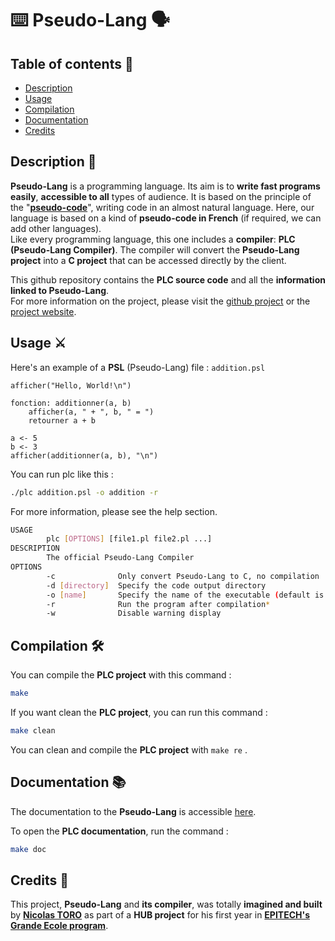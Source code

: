 # ⌨️️ Pseudo-Lang 🗣️

## Table of contents 📑
- [Description](https://github.com/toro-nicolas/pseudo-lang/blob/main/README.md#description-)
- [Usage](https://github.com/toro-nicolas/pseudo-lang/blob/main/README.md#usage-%EF%B8%8F)
- [Compilation](https://github.com/toro-nicolas/pseudo-lang/blob/main/README.md#compilation-%EF%B8%8F)
- [Documentation](https://github.com/toro-nicolas/pseudo-lang/blob/main/README.md#documentation-)
- [Credits](https://github.com/toro-nicolas/pseudo-lang/blob/main/README.md#credits-)


## Description 📝
**Pseudo-Lang** is a programming language. Its aim is to **write fast programs easily**, **accessible to all** types of audience. It is based on the principle of the "[**pseudo-code**](https://en.wikipedia.org/wiki/Pseudocode)", writing code in an almost natural language. Here, our language is based on a kind of **pseudo-code in French** (if required, we can add other languages).  
Like every programming language, this one includes a **compiler**: **PLC (Pseudo-Lang Compiler)**. The compiler will convert the **Pseudo-Lang project** into a **C project** that can be accessed directly by the client.  

This github repository contains the **PLC source code** and all the **information linked to Pseudo-Lang**.  
For more information on the project, please visit the [github project](https://github.com/users/toro-nicolas/projects/2) or the [project website](https://toro-nicolas.github.io/pseduo-lang/).


## Usage ⚔️
Here's an example of a **PSL** (Pseudo-Lang) file :
```addition.psl```
```psl
afficher("Hello, World!\n")

fonction: additionner(a, b)
    afficher(a, " + ", b, " = ")
    retourner a + b
    
a <- 5
b <- 3
afficher(additionner(a, b), "\n")
```

You can run plc like this :
```sh
./plc addition.psl -o addition -r
```

For more information, please see the help section.
```sh
USAGE
        plc [OPTIONS] [file1.pl file2.pl ...]
DESCRIPTION
        The official Pseudo-Lang Compiler
OPTIONS
        -c              Only convert Pseudo-Lang to C, no compilation
        -d [directory]  Specify the code output directory
        -o [name]       Specify the name of the executable (default is main.out)
        -r              Run the program after compilation*
        -w              Disable warning display
```


## Compilation 🛠️
You can compile the **PLC project** with this command :
```sh
make
```

If you want clean the **PLC project**, you can run this command :
```sh
make clean
```

You can clean and compile the **PLC project** with ```make re``` .


## Documentation 📚
The documentation to the **Pseudo-Lang** is accessible [here](https://toro-nicolas.github.io/pseudo-lang/pseudo-lang/).

To open the **PLC documentation**, run the command :
```sh
make doc
```


## Credits 👤

This project, **Pseudo-Lang** and **its compiler**, was totally **imagined and built** by [**Nicolas TORO**](https://github.com/toro-nicolas) as part of a **HUB project** for his first year in [**EPITECH's Grande Ecole program**](https://www.epitech.eu/programme-grande-ecole-informatique/).
